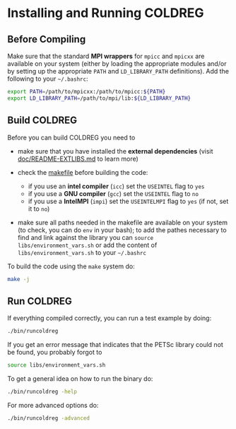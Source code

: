 # Installing and Running COLDREG


## Before Compiling

Make sure that the standard **MPI wrappers** for `mpicc` and `mpicxx` are available on your system (either by loading the appropriate modules and/or by setting up the appropriate `PATH` and `LD_LIBRARY_PATH` definitions). Add the following to your `~/.bashrc`:

```bash
export PATH=/path/to/mpicxx:/path/to/mpicc:${PATH}
export LD_LIBRARY_PATH=/path/to/mpi/lib:${LD_LIBRARY_PATH}
```


## Build COLDREG

Before you can build COLDREG you need to 

* make sure that you have installed the **external dependencies** (visit [doc/README-EXTLIBS.md](README-EXTLIBS.md) to learn more)

* check the [makefile](makefile) before building the code:
	* if you use an **intel compiler** (`icc`) set the `USEINTEL` flag to `yes`
	* if you use a **GNU compiler** (`gcc`) set the `USEINTEL` flag to `no`
	* if you use a **IntelMPI** (`impi`) set the `USEINTELMPI` flag to `yes` (if not, set it to `no`)
* make sure all paths needed in the makefile are available on your system (to check, you can do `env` in your bash); to add the pathes necessary to find and link against the library you can `source libs/environment_vars.sh` or add the content of `libs/environment_vars.sh` to your `~/.bashrc`

To build the code using the `make` system do:

```bash
make -j
```


## Run COLDREG

If everything compiled correctly, you can run a test example by doing:

```bash
./bin/runcoldreg
```

If you get an error message that indicates that the PETSc library could not be found, you probably forgot to

```bash
source libs/environment_vars.sh
```

To get a general idea on how to run the binary do: 

```bash
./bin/runcoldreg -help
```

For more advanced options do:

```bash
./bin/runcoldreg -advanced
```
